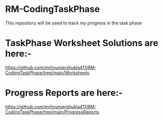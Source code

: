# RM-CodingTaskPhase
This repository will be used to track my progress in the task phase 

# TaskPhase Worksheet Solutions are here:-
https://github.com/mrityunjayshukla411/RM-CodingTaskPhase/tree/main/Worksheets
# Progress Reports are here:- 
https://github.com/mrityunjayshukla411/RM-CodingTaskPhase/tree/main/ProgressReports
